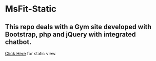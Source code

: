 # MsFit-Static
 
## This repo deals with a Gym site developed with Bootstrap, php and jQuery with integrated chatbot.

[Click Here](https://iamhimanshugulati.github.io/MsFit-Static/) for static view.
